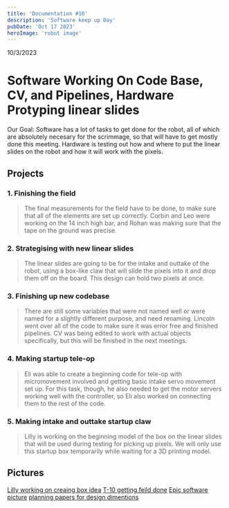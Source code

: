```yaml
---
title: 'Documentation #10'
description: 'Software keep up Day'
pubDate: 'Oct 17 2023'
heroImage: 'robot image'
---
```

10/3/2023
# Software Working On Code Base, CV, and Pipelines, Hardware Protyping linear slides

Our Goal: Software has a lot of tasks to get done for the robot, all of which are absolutely necesary for the scrimmage, so that will have to get mostly done this meeting. Hardware is testing out how and where to put the linear slides on the robot and how it will work with the pixels.

## Projects

### 1. Finishing the field

> The final measurements for the field have to be done, to make sure that all of the elements are set up correctly. Corbin and Leo were working on the 14 inch high bar, and Rohan was making sure that the tape on the ground was precise. 

### 2. Strategising with new linear slides

>The linear slides are going to be for the intake and outtake of the robot, using a box-like claw that will slide the pixels into it and drop them off on the board. This design can hold two pixels at once.

### 3. Finishing up new codebase

>There are still some variables that were not named well or were named for a slightly different purpose, and need renaming. Lincoln went over all of the code to make sure it was error free and finished pipelines. CV was being edited to work with actual objects specifically, but this will be finished in the next meetings.

### 4. Making startup tele-op

>Eli was able to create a beginning code for tele-op with micromovement involved and getting basic intake servo movement set up. For this task, though, he also needed to get the motor servers working well with the controller, so Eli also worked on connecting them to the rest of the code.

### 5. Making intake and outtake startup claw

> Lilly is working on the beginning model of the box on the linear slides that will be used during testing for picking up pixels. We will only use this startup box temporarily while waiting for a 3D printing model.


## Pictures
[Lilly working on creaing box idea]()
[T-10 getting feild done]()
[Epic software picture]()
[planning papers for design dimentions]()
